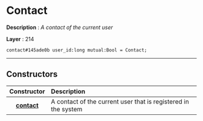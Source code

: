 # Contact

**Description** : *A contact of the current user*

**Layer** : 214

```tl
contact#145ade0b user_id:long mutual:Bool = Contact;
```

---

## Constructors

| Constructor | Description |
| :---: | :--- |
| [**contact**](constructor/contact) | A contact of the current user that is registered in the system |